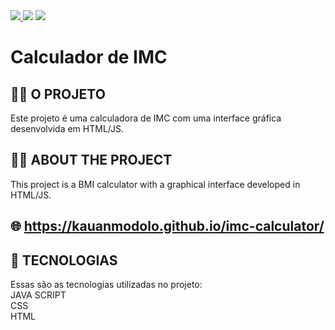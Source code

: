 <div> 
  <a href="https://www.linkedin.com/in/kauan-modolo-carriço" target="_blank"><img src="https://img.shields.io/badge/-LinkedIn-%230077B5?style=for-the-badge&logo=linkedin&logoColor=white" target="_blank"</a> 
  <a href="https://instagram.com/kau_modolo" target="_blank"><img src="https://img.shields.io/badge/-Instagram-%23E4405F?style=for-the-badge&logo=instagram&logoColor=white" target="_blank"></a>
  <a href = "mailto:kauanmodolo@hotmail.com"><img src="https://img.shields.io/badge/-Gmail-%23333?style=for-the-badge&logo=gmail&logoColor=white" target="_blank"></a>  
</div>

<h1>Calculador de IMC </h1>

## 👨‍💻 O PROJETO
Este projeto é uma calculadora de IMC com uma interface gráfica desenvolvida em HTML/JS.

## 👨‍💻 ABOUT THE PROJECT 
This project is a BMI calculator with a graphical interface developed in HTML/JS.

## 🌐 https://kauanmodolo.github.io/imc-calculator/

## 🚀 TECNOLOGIAS
Essas são as tecnologias utilizadas no projeto:
<br>
JAVA SCRIPT
<br>
CSS
<br>
HTML
